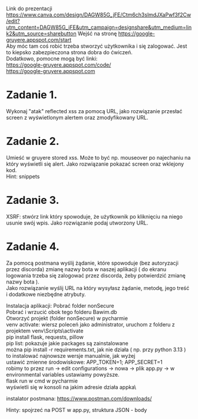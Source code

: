 Link do prezentacji
https://www.canva.com/design/DAGW85G_jFE/Ctm6ch3slmdJXaPwf3f2Cw/edit?utm_content=DAGW85G_jFE&utm_campaign=designshare&utm_medium=link2&utm_source=sharebutton
Wejść na stronę https://google-gruyere.appspot.com/start \
Aby móc tam coś robić trzeba stworzyć użytkownika i się zalogować.
Jest to kiepsko zabezpieczona strona dobra do ćwiczeń. \
Dodatkowo, pomocne mogą być linki: \
https://google-gruyere.appspot.com/code/ \
https://google-gruyere.appspot.com

# Zadanie 1.
Wykonaj "atak" reflected xss za pomocą URL, jako rozwiązanie przesłać screen z wyświetlonym alertem oraz zmodyfikowany URL.

# Zadanie 2.
Umieść w gruyere stored xss. Może to być np. mouseover po najechaniu na który wyświetli się alert. Jako rozwiązanie pokazać screen oraz wklejony kod.\
Hint: snippets

# Zadanie 3.
XSRF: stwórz link który spowoduje, że użytkownik po kliknięciu na niego usunie swój wpis. Jako rozwiązanie podaj utworzony URL.

# Zadanie 4.
Za pomocą postmana wyślij żądanie, które spowoduje (bez autoryzacji przez discorda) zmianę nazwy bota w naszej aplikacji ( do ekranu logowania trzeba się zalogować przez discorda, żeby potwierdzić zmianę nazwy bota ). \
Jako rozwiązanie wyślij URL na który wysyłasz żądanie, metodę, jego treść i dodatkowe niezbędne atrybuty.

Instalacja aplikacji:
Pobrać folder nonSecure\
Pobrać i wrzucić obok tego folderu Bawim.db\
Otworzyć projekt (folder nonSecure) w pycharmie\
venv activate: wiersz poleceń jako administrator, uruchom z folderu z projektem venv\Scripts\activate\
pip install flask, requests, pillow\
pip list: pokazuje jakie packages są zainstalowane\
można pip install -r requirements.txt, jak nie działa ( np. przy python 3.13 ) to instalować najnowsze wersje manualnie, jak wyżej\
ustawić zmienne środowiskowe: APP_TOKEN=1; APP_SECRET=1\
robimy to przez run -> edit configurations -> nowa -> plik app.py -> w environmental variables ustawiamy powyższe.\
flask run w cmd w pycharmie\
wyświetli się w konsoli na jakim adresie działa appka\

instalator postmana: https://www.postman.com/downloads/

Hinty: spojrzeć na POST w app.py, struktura JSON - body
